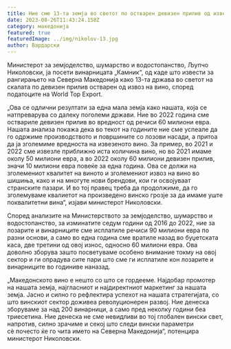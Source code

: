 ```yaml
---
title: Ние сме 13-та земја во светот по остварен девизен прилив од извоз на вино
date: 2023-08-26T11:43:24.158Z
category: македонија
featured: true
featuredImage: ../img/nikolov-13.jpg
author: Вардарски
---
```

<!--StartFragment-->

Министерот за земјоделство, шумарство и водостопанство, Љупчо Николовски, ја посети винарницата „Камник“, од каде што извести за рангирањето на Северна Македонија како 13-та држава во светот на скалата по девизен прилив остварен од извоз на вино, според податоците на World Top Export.

„Ова се одлични резултати за една мала земја како нашата, која се натпреварува со далеку поголеми држави. Ние во 2022 година сме оствариле девизен прилив во вредност од речиси 60 милиони евра. Нашата анализа покажа дека во текот на годините ние сме успеале да го одржиме производството и површините со лозови насади, а притоа да ја зголемиме вредноста на извезеното вино. За пример, во 2021 и 2022 сме извезле приближно иста количина вино, но во 2021 имаме околу 50 милиони евра, а во 2022 околу 60 милиони девизен прилив, значи 10 милиони евра повеќе за една година. Ова се должи на зголемениот квалитет на виното и зголемениот извоз на вино во шишиња, како и на многуте нови брендови, кои ги освојуваат странските пазари. И во тој правец треба да продолжиме, да го зголемуваме квалиетот на произведено винско грозје за да имаме уште поквалитетни вина“, изјави министерот Николовски.

Според анализите на Министерството за земјоделство, шумарство и водостопанство, за изминатите седум години од 2016 до 2022, ние за лозарите и винарниците сме исплатиле речиси 90 милиони евра по разни основи, а само во една година сме вратиле назад во буџетската каса, две третини од овој износ, односно 60 милиони евра. Ова доволно зборува зашто посветуваме особено внимание токму на овој сектор и ги опрадува сите пари што сме ги исплатиле кон лозарите и винарниците во годиниве наназад.

„Македонското вино е нешто со што се гордееме. Најдобар промотер на нашата земја, најгласниот и најдиректниот маркетинг за нашата земја. Јасно и силно го рефлектира успехот на нашата стратегијата, со што винскиот сектор доживеа револуционерен развој. Ние денеска зборуваме за над 200 винарници, а само пред неколку години беа триесетина. Ние денеска не сме невидливи во тој глобален вински свет, напротив, силно зрачиме и секој што следи вински параметри сѐ почесто ќе го чита името на Северна Македонија“, потенцира министерот Николовски.

<!--EndFragment-->